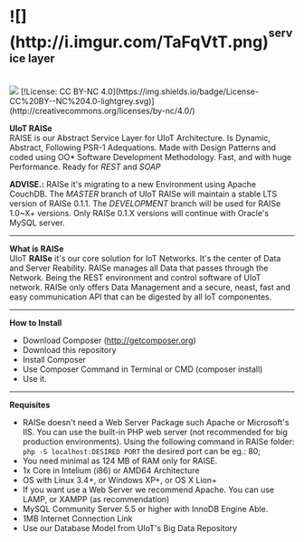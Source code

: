 <h1>![](http://i.imgur.com/TaFqVtT.png)<sup><sup>service layer</sup></sup><sub><sub><sup></h1></sup></sub></sub>
<br>
<a href="https://zenhub.com"><img src="https://raw.githubusercontent.com/ZenHubIO/support/master/zenhub-badge.png"></a> [!License: CC BY-NC 4.0](https://img.shields.io/badge/License-CC%20BY--NC%204.0-lightgrey.svg)](http://creativecommons.org/licenses/by-nc/4.0/)

<b>UIoT RAISe</b><br>
RAISE is our Abstract Service Layer for UIoT Architecture. Is Dynamic, Abstract, Following PSR-1 Adequations. Made with Design Patterns and coded using OO* Software Development Methodology. Fast, and with huge Performance. Ready for <i>REST</i> and <i>SOAP</i>

**ADVISE.:** RAISe it's migrating to a new Environment using Apache CouchDB. The _MASTER_ branch of UIoT RAISe will maintain a stable LTS version of RAISe 0.1.1. The _DEVELOPMENT_ branch will be used for RAISe 1.0~X+ versions. Only RAISe 0.1.X versions will continue with Oracle's MySQL server.

----------------------------------------------------

<b>What is RAISe</b></br>
UIoT **RAISe** it's our core solution for IoT Networks. It's the center of Data and Server Reability. RAISe manages all Data that passes through the Network. Being the REST environment and control software of UIoT network. RAISe only offers Data Management and a secure, neast, fast and easy communication API that can be digested by all IoT componentes.

----------------------------------------------------

<b>How to Install</b><br>
+ Download Composer (http://getcomposer.org)
+ Download this repository
+ Install Composer
+ Use Composer Command in Terminal or CMD (composer install)
+ Use it.

----------------------------------------------------

<b>Requisites</b>
+ RAISe doesn't need a Web Server Package such Apache or Microsoft's IIS. You can use the built-in PHP web server (not recommended for big production environments). Using the following command in RAISe folder: `php -S localhost:DESIRED PORT` the desired port can be eg.: 80;
+ You need minimal as 124 MB of RAM only for RAISE.
+ 1x Core in Intelium (i86) or AMD64 Architecture
+ OS with Linux 3.4+, or Windows XP+, or OS X Lion+
+ If you want use a Web Server we recommend Apache. You can use LAMP, or XAMPP (as recommendation)
+ MySQL Community Server 5.5 or higher with InnoDB Engine Able.
+ 1MB Internet Connection Link
+ Use our Database Model from UIoT's Big Data Repository
